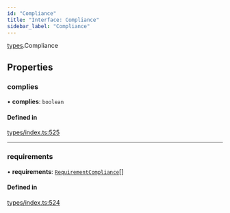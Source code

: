 ```yaml
---
id: "Compliance"
title: "Interface: Compliance"
sidebar_label: "Compliance"
---
```


[types](../../../modules/Types/Types.md).Compliance

## Properties

### complies

• **complies**: `boolean`

#### Defined in

[types/index.ts:525](https://github.com/PolymeshAssociation/polymesh-sdk/blob/95e180d2/src/types/index.ts#L525)

___

### requirements

• **requirements**: [`RequirementCompliance`](../RequirementCompliance/RequirementCompliance.md)[]

#### Defined in

[types/index.ts:524](https://github.com/PolymeshAssociation/polymesh-sdk/blob/95e180d2/src/types/index.ts#L524)
